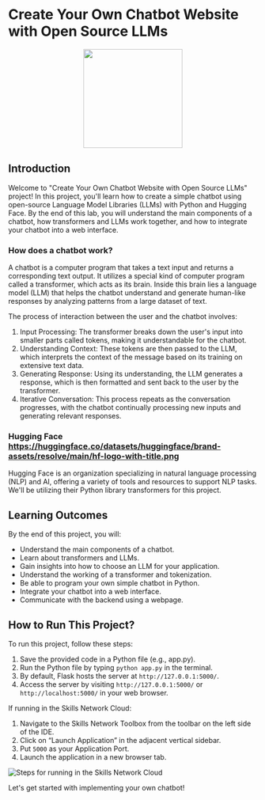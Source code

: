 # Create Your Own Chatbot Website with Open Source LLMs

<div align="center">
  <img src="https://www.cio.com/wp-content/uploads/2023/08/chatbot_ai_machine-learning_emerging-tech-100778305-orig.jpg?quality=50&strip=all" width="200px"/>
</div>

## Introduction

Welcome to "Create Your Own Chatbot Website with Open Source LLMs" project! In this project, you'll learn how to create a simple chatbot using open-source Language Model Libraries (LLMs) with Python and Hugging Face. By the end of this lab, you will understand the main components of a chatbot, how transformers and LLMs work together, and how to integrate your chatbot into a web interface.

### How does a chatbot work?

A chatbot is a computer program that takes a text input and returns a corresponding text output. It utilizes a special kind of computer program called a transformer, which acts as its brain. Inside this brain lies a language model (LLM) that helps the chatbot understand and generate human-like responses by analyzing patterns from a large dataset of text.

The process of interaction between the user and the chatbot involves:

1. Input Processing: The transformer breaks down the user's input into smaller parts called tokens, making it understandable for the chatbot.
2. Understanding Context: These tokens are then passed to the LLM, which interprets the context of the message based on its training on extensive text data.
3. Generating Response: Using its understanding, the LLM generates a response, which is then formatted and sent back to the user by the transformer.
4. Iterative Conversation: This process repeats as the conversation progresses, with the chatbot continually processing new inputs and generating relevant responses.

### Hugging Face https://huggingface.co/datasets/huggingface/brand-assets/resolve/main/hf-logo-with-title.png


Hugging Face is an organization specializing in natural language processing (NLP) and AI, offering a variety of tools and resources to support NLP tasks. We'll be utilizing their Python library transformers for this project.

## Learning Outcomes

By the end of this project, you will:

- Understand the main components of a chatbot.
- Learn about transformers and LLMs.
- Gain insights into how to choose an LLM for your application.
- Understand the working of a transformer and tokenization.
- Be able to program your own simple chatbot in Python.
- Integrate your chatbot into a web interface.
- Communicate with the backend using a webpage.

## How to Run This Project?

To run this project, follow these steps:

1. Save the provided code in a Python file (e.g., app.py).
2. Run the Python file by typing `python app.py` in the terminal.
3. By default, Flask hosts the server at `http://127.0.0.1:5000/`.
4. Access the server by visiting `http://127.0.0.1:5000/` or `http://localhost:5000/` in your web browser.

If running in the Skills Network Cloud:

1. Navigate to the Skills Network Toolbox from the toolbar on the left side of the IDE.
2. Click on “Launch Application” in the adjacent vertical sidebar.
3. Put `5000` as your Application Port.
4. Launch the application in a new browser tab.

![Steps for running in the Skills Network Cloud](https://cf-courses-data.s3.us.cloud-object-storage.appdomain.cloud/IBMSkillsNetwork-GPXX04ESEN/images/lab2-12.png)

Let's get started with implementing your own chatbot!
